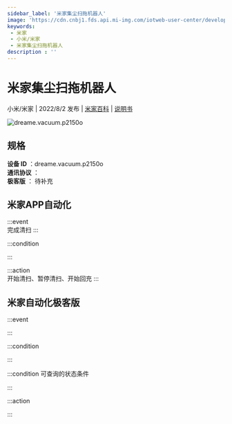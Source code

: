 ```yaml
---
sidebar_label: '米家集尘扫拖机器人'
image: 'https://cdn.cnbj1.fds.api.mi-img.com/iotweb-user-center/developer_1679047842450sxwAaCnA.png?GalaxyAccessKeyId=AKVGLQWBOVIRQ3XLEW&Expires=9223372036854775807&Signature=AFu03T8ZJeHrZROXDK0g9UPwIL4='
keywords: 
 - 米家
 - 小米/米家
 - 米家集尘扫拖机器人
description : ''
---
```

# 米家集尘扫拖机器人

小米/米家 | 2022/8/2 发布 | [米家百科](https://home.mi.com/webapp/content/baike/product/index.html?model=dreame.vacuum.p2150o) | [说明书](https://home.mi.com/views/introduction.html?model=dreame.vacuum.p2150o&region=cn)

![dreame.vacuum.p2150o](https://cdn.cnbj1.fds.api.mi-img.com/iotweb-user-center/developer_1679047842450sxwAaCnA.png?GalaxyAccessKeyId=AKVGLQWBOVIRQ3XLEW&Expires=9223372036854775807&Signature=AFu03T8ZJeHrZROXDK0g9UPwIL4=)

## 规格  
> 
**设备 ID** ：dreame.vacuum.p2150o  
**通讯协议** ：  
**极客版**  ： 待补充 


## 米家APP自动化  

:::event  
完成清扫
:::

:::condition  

:::

:::action   
开始清扫、暂停清扫、开始回充
:::

## 米家自动化极客版  

:::event  

:::

:::condition  

:::

:::condition 可查询的状态条件  

:::

:::action  

:::

        
